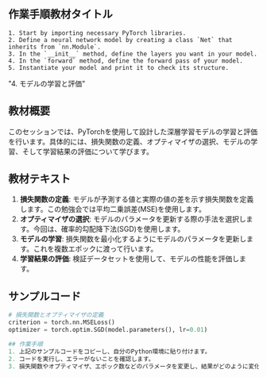 
## 作業手順教材タイトル
```
1. Start by importing necessary PyTorch libraries.
2. Define a neural network model by creating a class `Net` that inherits from `nn.Module`.
3. In the `__init__` method, define the layers you want in your model.
4. In the `forward` method, define the forward pass of your model.
5. Instantiate your model and print it to check its structure.
```
"4. モデルの学習と評価"

## 教材概要
このセッションでは、PyTorchを使用して設計した深層学習モデルの学習と評価を行います。具体的には、損失関数の定義、オプティマイザの選択、モデルの学習、そして学習結果の評価について学びます。

## 教材テキスト
1. **損失関数の定義**: モデルが予測する値と実際の値の差を示す損失関数を定義します。この勉強会では平均二乗誤差(MSE)を使用します。
2. **オプティマイザの選択**: モデルのパラメータを更新する際の手法を選択します。今回は、確率的勾配降下法(SGD)を使用します。
3. **モデルの学習**: 損失関数を最小化するようにモデルのパラメータを更新します。これを複数エポックに渡って行います。
4. **学習結果の評価**: 検証データセットを使用して、モデルの性能を評価します。

## サンプルコード
```python
# 損失関数とオプティマイザの定義
criterion = torch.nn.MSELoss()
optimizer = torch.optim.SGD(model.parameters(), lr=0.01)

## 作業手順
1. 上記のサンプルコードをコピーし、自分のPython環境に貼り付けます。
2. コードを実行し、エラーがないことを確認します。
3. 損失関数やオプティマイザ、エポック数などのパラメータを変更し、結果がどのように変化するか観察します。